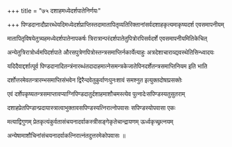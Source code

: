 +++
title = "७५ दशाहमध्येदर्शपातेनिर्णयः"

+++
पिण्डदानादौप्रारब्धेयदिमध्येदर्शप्राप्तिस्तदामातापितृव्यतिरिक्तानांसर्वदशाहकृत्यमाकृष्यदर्श एवसमापनीयम्

मातापितृविषयेतुत्र्यहमध्येदर्शपातेनापकर्षः त्रिरात्रान्परंदर्शपातेतुपित्रोरपिसर्वदर्शे एवसमापनीयमितिकेचित्

अन्येतुत्रिरात्रोर्ध्वमपिदर्शपाते औरसपुत्रेणपित्रोस्तन्त्रसमाप्तिर्नकार्येत्याहुः अत्रदेशाचाराव्द्यवस्थेतिसिन्ध्वादयः

यदिदैवाद्दर्शात्पूर्व पिण्डदानादितन्त्रंनारब्धंतदादाहमात्नेसमन्त्रकेजातेपिनदर्शेतन्त्रसमाप्तिनियम इति भाति

दर्शोत्तरमेवतन्त्रारम्भसमाप्तिसंभवेन द्विरैन्दवेतुकुर्वाणःपुनःशावं समश्नुत इत्युक्तदोषाप्रसक्तेः

एवं दर्शेपकृष्यतन्त्रसमाप्तावप्याग्निपिण्डदातुर्दशाहमाशौचमस्त्येव पुत्नादेःसपिण्डस्यतुसुतराम्

दशाहप्रेतपिण्डान्प्रदायास्त्रात्वाभुक्तावसपिण्डस्यत्निरात्नोपवासः सपिण्डस्योपवासा एकः

मत्याद्विगुणम् प्रेतकृत्यंकुर्वतासंचयनादर्वाकस्त्रीसङ्गेकृतेचान्द्रायणम् ऊर्ध्वकृच्छ्रत्नयम्

अन्येषामाशौचिनांसंचयनादर्वाकत्निरात्नंतदुत्तरमेकोपवासः ॥
